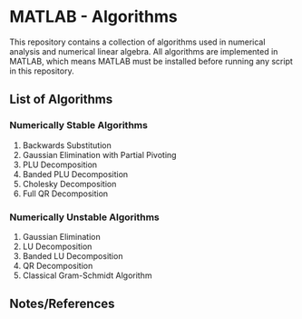 # MATLAB - Algorithms

This repository contains a collection of algorithms used in numerical analysis
and numerical linear algebra. All algorithms are implemented in MATLAB, which means MATLAB must be installed
before running any script in this repository.

## List of Algorithms
### Numerically Stable Algorithms
1. Backwards Substitution
1. Gaussian Elimination with Partial Pivoting
1. PLU Decomposition
1. Banded PLU Decomposition
1. Cholesky Decomposition
1. Full QR Decomposition

### Numerically Unstable Algorithms
1. Gaussian Elimination 
1. LU Decomposition
1. Banded LU Decomposition
1. QR Decomposition
1. Classical Gram-Schmidt Algorithm

## Notes/References
